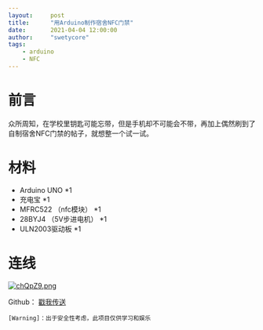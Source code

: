 ```yaml
---
layout:     post
title:      "用Arduino制作宿舍NFC门禁"
date:       2021-04-04 12:00:00
author:     "swetycore"
tags:
    - arduino
    - NFC
---
```




# 前言
众所周知，在学校里钥匙可能忘带，但是手机却不可能会不带，再加上偶然刷到了自制宿舍NFC门禁的帖子，就想整一个试一试。

# 材料
+ Arduino UNO *1
+ 充电宝 *1
+ MFRC522 （nfc模块） *1
+ 28BYJ4 （5V步进电机） *1
+ ULN2003驱动板 *1
# 连线
[![chQpZ9.png](https://z3.ax1x.com/2021/04/16/chQpZ9.png)](https://imgtu.com/i/chQpZ9)

Github： [戳我传送](https://github.com/SwetyCore/NFC-AccessControl)

`[Warning]：出于安全性考虑，此项目仅供学习和娱乐`